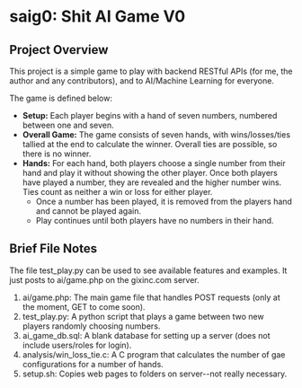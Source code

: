 # saig0: Shit AI Game V0

## Project Overview

This project is a simple game to play with backend RESTful APIs (for me, the author and any contributors), and to AI/Machine Learning for everyone.

The game is defined below:
* **Setup:** Each player begins with a hand of seven numbers, numbered between one and seven.
* **Overall Game:** The game consists of seven hands, with wins/losses/ties tallied at the end to calculate the winner. Overall ties are possible, so there is no winner.
* **Hands:** For each hand, both players choose a single number from their hand and play it without showing the other player. Once both players have played a number, they are revealed and the higher number wins. Ties count as neither a win or loss for either player.
  * Once a number has been played, it is removed from the players hand and cannot be played again.
  * Play continues until both players have no numbers in their hand.

## Brief File Notes

The file test_play.py can be used to see available features and examples. It just posts to ai/game.php on the gixinc.com server.

1. ai/game.php: The main game file that handles POST requests (only at the moment, GET to come soon).
2. test_play.py: A python script that plays a game between two new players randomly choosing numbers.
3. ai_game_db.sql: A blank database for setting up a server (does not include users/roles for login).
4. analysis/win_loss_tie.c: A C program that calculates the number of gae configurations for a number of hands.
5. setup.sh: Copies web pages to folders on server--not really necessary.
